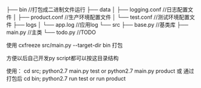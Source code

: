 ├── bin               //打包成二进制文件运行
├── data
│   ├── logging.conf  //日志配置文件
│   ├── product.conf  //生产环境配置文件
│   └── test.conf     //测试环境配置文件
├── logs
│   └── app.log       //应用log
└── src
    ├── base.py       //基类库
    ├── main.py       //主类
    └── todo.py       //TODO

使用 cxfreeze src/main.py --target-dir bin 打包

方便以后自己开发py script都可以按这目录结构

使用：
cd src; python2.7 main.py test or python2.7 main.py product
或
通过打包后
cd bin; python2.7 run test or run product
